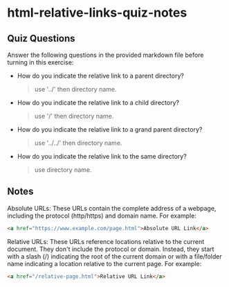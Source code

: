 # html-relative-links-quiz-notes

## Quiz Questions

Answer the following questions in the provided markdown file before turning in this exercise:

- How do you indicate the relative link to a parent directory?

  > use '../' then directory name.

- How do you indicate the relative link to a child directory?

  > use '/' then directory name.

- How do you indicate the relative link to a grand parent directory?

  > use '../../' then directory name.

- How do you indicate the relative link to the same directory?
  > use directory name.

## Notes

Absolute URLs: These URLs contain the complete address of a webpage, including the protocol (http/https) and domain name. For example:

```html
<a href="https://www.example.com/page.html">Absolute URL Link</a>
```

Relative URLs: These URLs reference locations relative to the current
document.
They don't include the protocol or domain. Instead, they start with
a slash (/) indicating the root of the current domain or with a
file/folder name indicating a location relative to the current page.
For example:

```html
<a href="/relative-page.html">Relative URL Link</a>
```
